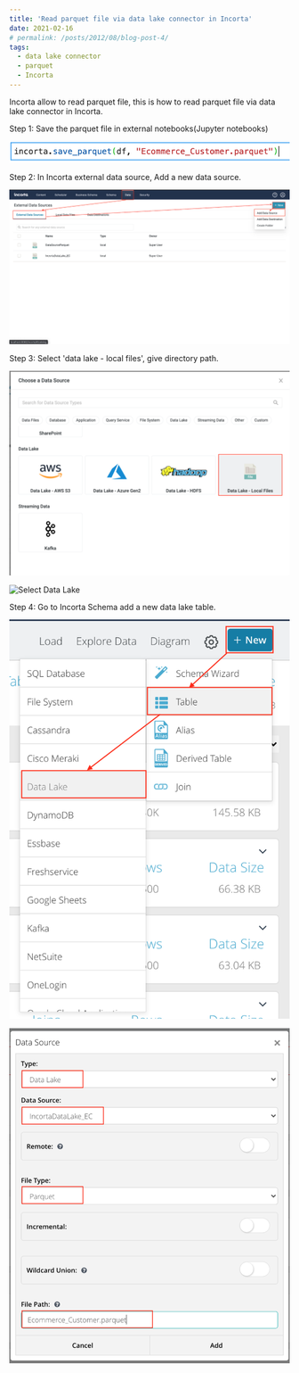 ```yaml
---
title: 'Read parquet file via data lake connector in Incorta'
date: 2021-02-16
# permalink: /posts/2012/08/blog-post-4/
tags:
  - data lake connector
  - parquet
  - Incorta
---
```


Incorta allow to read parquet file, this is how to read parquet file via data lake connector in Incorta.<br>

Step 1: Save the parquet file in external notebooks(Jupyter notebooks)<br>

![save_parquet method](/images/save_parquet_method.png)<br>

Step 2: In Incorta external data source, Add a new data source.<br>

![Add New Data](/images/add_new_data_source.png)<br>

Step 3: Select 'data lake - local files', give directory path.<br>

![Select Data Lake](/images/select_data_lake_local_file.png)<br>

![Select Data Lake](/images/select_data_lake_local_file_2.png)<br>

Step 4: Go to Incorta Schema add a new data lake table.<br>

![Add New Data Lake Table](/images/add_new_data_lake_table.png)<br>

![Add New Data Lake Table](/images/add_new_data_lake_table_2.png)<br>